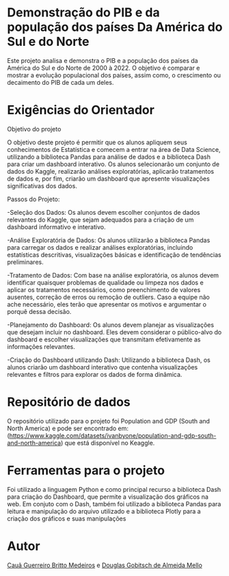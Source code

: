 # Demonstração do PIB e da população dos países Da América do Sul e do Norte

Este projeto analisa e demonstra o PIB e a população dos países da América do Sul e do Norte de 2000 à 2022. O objetivo é comparar e mostrar a evolução populacional dos países, assim como, o crescimento ou decaimento do PIB de cada um deles.

# Exigências do Orientador

 Objetivo do projeto

O objetivo deste projeto é permitir que os alunos apliquem seus conhecimentos de Estatística e comecem a entrar na área de Data Science, utilizando a biblioteca Pandas para análise de dados e a biblioteca Dash para criar um dashboard interativo. Os alunos selecionarão um conjunto de dados do Kaggle, realizarão análises exploratórias, aplicarão tratamentos de dados e, por fim, criarão um dashboard que apresente visualizações significativas dos dados.

Passos do Projeto:

-Seleção dos Dados: Os alunos devem escolher conjuntos de dados relevantes do Kaggle, que sejam adequados para a criação de um dashboard informativo e interativo.

-Análise Exploratória de Dados: Os alunos utilizarão a biblioteca Pandas para carregar os dados e realizar análises exploratórias, incluindo estatísticas descritivas, visualizações básicas e identificação de tendências preliminares.

-Tratamento de Dados: Com base na análise exploratória, os alunos devem identificar quaisquer problemas de qualidade ou limpeza nos dados e aplicar os tratamentos necessários, como preenchimento de valores ausentes, correção de erros ou remoção de outliers. Caso a equipe não ache necessário, eles terão que apresentar os motivos e argumentar o porquê dessa decisão.

-Planejamento do Dashboard: Os alunos devem planejar as visualizações que desejam incluir no dashboard. Eles devem considerar o público-alvo do dashboard e escolher visualizações que transmitam efetivamente as informações relevantes.

-Criação do Dashboard utilizando Dash: Utilizando a biblioteca Dash, os alunos criarão um dashboard interativo que contenha visualizações relevantes e filtros para explorar os dados de forma dinâmica.

# Repositório de dados

O repositório utilizado para o projeto foi Population and GDP (South and North America) e pode ser encontrado em: (https://www.kaggle.com/datasets/ivanbyone/population-and-gdp-south-and-north-america) que está disponível no Keaggle. 

# Ferramentas para o projeto

Foi utilizado a linguagem Python e como principal recurso a biblioteca Dash para criação do Dashboard, que permite a visualização dos gráficos na web. Em conjuto com o Dash, também foi utilizado a biblioteca Pandas para leitura e manipulação do arquivo utilizado e a biblioteca Plotly para a criação dos gráficos e suas manipulações

# Autor
[Cauã Guerreiro Britto Medeiros](https://github.com/cauagbm11) e [Douglas Gobitsch de Almeida Mello](https://github.com/douglasgobitsch)




